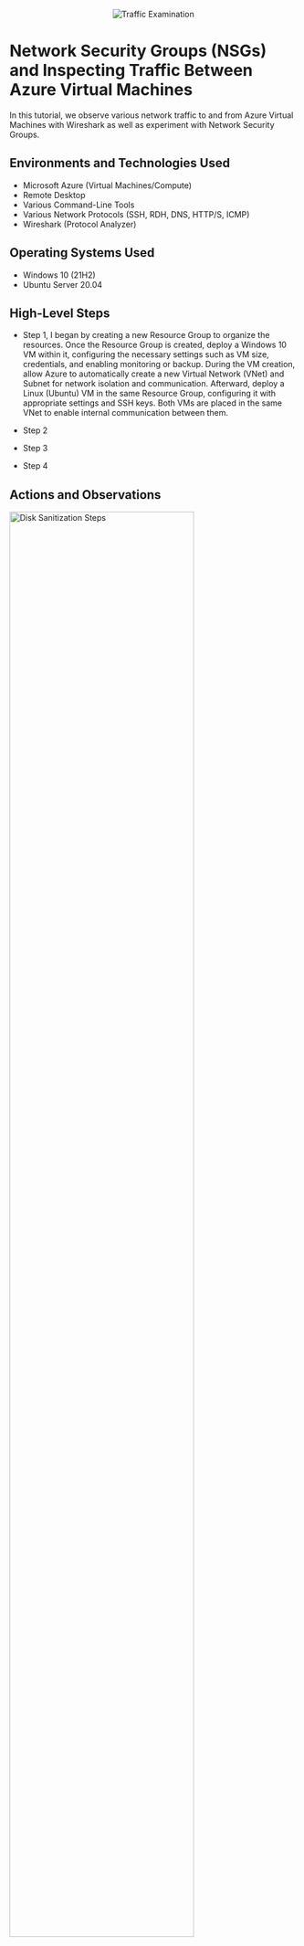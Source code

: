 <p align="center">
<img src="https://i.imgur.com/Ua7udoS.png" alt="Traffic Examination"/>
</p>

<h1>Network Security Groups (NSGs) and Inspecting Traffic Between Azure Virtual Machines</h1>
In this tutorial, we observe various network traffic to and from Azure Virtual Machines with Wireshark as well as experiment with Network Security Groups. <br />






<h2>Environments and Technologies Used</h2>

- Microsoft Azure (Virtual Machines/Compute)
- Remote Desktop
- Various Command-Line Tools
- Various Network Protocols (SSH, RDH, DNS, HTTP/S, ICMP)
- Wireshark (Protocol Analyzer)

<h2>Operating Systems Used </h2>

- Windows 10 (21H2)
- Ubuntu Server 20.04

<h2>High-Level Steps</h2>

- Step 1,  I began by creating a new Resource Group to organize the resources. Once the Resource Group is created, deploy a Windows 10 VM within it, configuring the necessary settings such as VM size, credentials, and enabling monitoring or backup. During the VM creation, allow Azure to automatically create a new Virtual Network (VNet) and Subnet for network isolation and communication. Afterward, deploy a Linux (Ubuntu) VM in the same Resource Group, configuring it with appropriate settings and SSH keys. Both VMs are placed in the same VNet to enable internal communication between them.




- Step 2
- Step 3
- Step 4

<h2>Actions and Observations</h2>

<p>
<img src="https://i.imgur.com/DJmEXEB.png" height="80%" width="80%" alt="Disk Sanitization Steps"/>
</p>
<p>
Lorem ipsum dolor sit amet, consectetur adipiscing elit, sed do eiusmod tempor incididunt ut labore et dolore magna aliqua. Ut enim ad minim veniam, quis nostrud exercitation ullamco laboris nisi ut aliquip ex ea commodo consequat. Duis aute irure dolor in reprehenderit in voluptate velit esse cillum dolore eu fugiat nulla pariatur.
</p>
<br />

<p>
<img src=https://i.imgur.com/KsvIYR3.png height="80%" width="80%" alt="Disk Sanitization Steps"/>
</p>
<p>
I configured a static IP on a Windows Server and installed Wireshark to capture and analyze ICMP network traffic between virtual machines in Azure. To validate the connection, I used the ping command in CMD and observed the ICMP traffic in Wireshark to confirm connectivity between the two machines.
</p>
<br />
